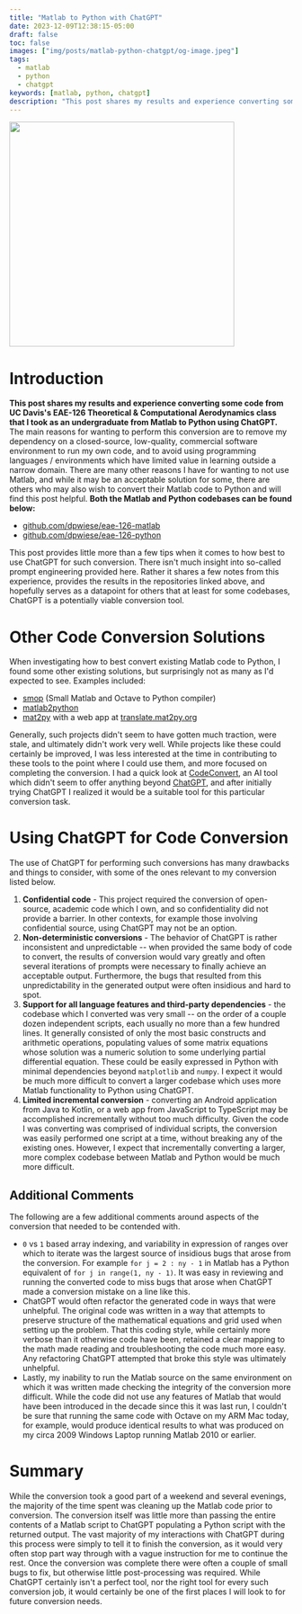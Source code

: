 ```yaml
---
title: "Matlab to Python with ChatGPT"
date: 2023-12-09T12:38:15-05:00
draft: false
toc: false
images: ["img/posts/matlab-python-chatgpt/og-image.jpeg"]
tags:
  - matlab
  - python
  - chatgpt
keywords: [matlab, python, chatgpt]
description: "This post shares my results and experience converting some computational aerodynamics code from an undergraduate course from Matlab to Python using ChatGPT."
---
```


<img src="/img/posts/matlab-python-chatgpt/python-contour-plot.png" width="400" />

# Introduction

**This post shares my results and experience converting some code from UC Davis's EAE-126 Theoretical & Computational Aerodynamics class that I took as an undergraduate from Matlab to Python using ChatGPT.**
The main reasons for wanting to perform this conversion are to remove my dependency on a closed-source, low-quality, commercial software environment to run my own code, and to avoid using programming languages / environments which have limited value in learning outside a narrow domain.
There are many other reasons I have for wanting to not use Matlab, and while it may be an acceptable solution for some, there are others who may also wish to convert their Matlab code to Python and will find this post helpful.
**Both the Matlab and Python codebases can be found below:**

* [github.com/dpwiese/eae-126-matlab](https://github.com/dpwiese/eae-126-matlab)
* [github.com/dpwiese/eae-126-python](https://github.com/dpwiese/eae-126-python)

This post provides little more than a few tips when it comes to how best to use ChatGPT for such conversion.
There isn't much insight into so-called prompt engineering provided here.
Rather it shares a few notes from this experience, provides the results in the repositories linked above, and hopefully serves as a datapoint for others that at least for some codebases, ChatGPT is a potentially viable conversion tool.

# Other Code Conversion Solutions

When investigating how to best convert existing Matlab code to Python, I found some other existing solutions, but surprisingly not as many as I'd expected to see.
Examples included:

* [smop](https://github.com/victorlei/smop) (Small Matlab and Octave to Python compiler)
* [matlab2python](https://github.com/ebranlard/matlab2python)
* [mat2py](https://github.com/mat2py/mat2py) with a web app at [translate.mat2py.org](https://translate.mat2py.org)

Generally, such projects didn't seem to have gotten much traction, were stale, and ultimately didn't work very well.
While projects like these could certainly be improved, I was less interested at the time in contributing to these tools to the point where I could use them, and more focused on completing the conversion.
I had a quick look at [CodeConvert](https://www.codeconvert.ai), an AI tool which didn't seem to offer anything beyond [ChatGPT](http://chat.openai.com), and after initially trying ChatGPT I realized it would be a suitable tool for this particular conversion task.

# Using ChatGPT for Code Conversion

The use of ChatGPT for performing such conversions has many drawbacks and things to consider, with some of the ones relevant to my conversion listed below.

1. **Confidential code** - This project required the conversion of open-source, academic code which I own, and so confidentiality did not provide a barrier.
In other contexts, for example those involving confidential source, using ChatGPT may not be an option.
2. **Non-deterministic conversions** - The behavior of ChatGPT is rather inconsistent and unpredictable -- when provided the same body of code to convert, the results of conversion would vary greatly and often several iterations of prompts were necessary to finally achieve an acceptable output.
Furthermore, the bugs that resulted from this unpredictability in the generated output were often insidious and hard to spot.
3. **Support for all language features and third-party dependencies** - the codebase which I converted was very small -- on the order of a couple dozen independent scripts, each usually no more than a few hundred lines.
It generally consisted of only the most basic constructs and arithmetic operations, populating values of some matrix equations whose solution was a numeric solution to some underlying partial differential equation.
These could be easily expressed in Python with minimal dependencies beyond `matplotlib` and `numpy`.
I expect it would be much more difficult to convert a larger codebase which uses more Matlab functionality to Python using ChatGPT.
4. **Limited incremental conversion** - converting an Android application from Java to Kotlin, or a web app from JavaScript to TypeScript may be accomplished incrementally without too much difficulty.
Given the code I was converting was comprised of individual scripts, the conversion was easily performed one script at a time, without breaking any of the existing ones.
However, I expect that incrementally converting a larger, more complex codebase between Matlab and Python would be much more difficult.

## Additional Comments

The following are a few additional comments around aspects of the conversion that needed to be contended with.

* `0` vs `1` based array indexing, and variability in expression of ranges over which to iterate was the largest source of insidious bugs that arose from the conversion.
For example `for j = 2 : ny - 1` in Matlab has a Python equivalent of `for j in range(1, ny - 1)`.
It was easy in reviewing and running the converted code to miss bugs that arose when ChatGPT made a conversion mistake on a line like this.
* ChatGPT would often refactor the generated code in ways that were unhelpful.
The original code was written in a way that attempts to preserve structure of the mathematical equations and grid used when setting up the problem.
That this coding style, while certainly more verbose than it otherwise code have been, retained a clear mapping to the math made reading and troubleshooting the code much more easy.
Any refactoring ChatGPT attempted that broke this style was ultimately unhelpful.
* Lastly, my inability to run the Matlab source on the same environment on which it was written made checking the integrity of the conversion more difficult.
While the code did not use any features of Matlab that would have been introduced in the decade since this it was last run, I couldn't be sure that running the same code with Octave on my ARM Mac today, for example, would produce identical results to what was produced on my circa 2009 Windows Laptop running Matlab 2010 or earlier.

# Summary

While the conversion took a good part of a weekend and several evenings, the majority of the time spent was cleaning up the Matlab code prior to conversion.
The conversion itself was little more than passing the entire contents of a Matlab script to ChatGPT populating a Python script with the returned output.
The vast majority of my interactions with ChatGPT during this process were simply to tell it to finish the conversion, as it would very often stop part way through with a vague instruction for me to continue the rest.
Once the conversion was complete there were often a couple of small bugs to fix, but otherwise little post-processing was required.
While ChatGPT certainly isn't a perfect tool, nor the right tool for every such conversion job, it would certainly be one of the first places I will look to for future conversion needs.
